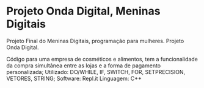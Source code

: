 # Projeto Onda Digital, Meninas Digitais
Projeto Final do Meninas Digitais, programação para mulheres. Projeto Onda Digital.

Código para uma empresa de cosméticos e alimentos, tem a funcionalidade da compra simultânea entre as lojas e a forma de pagamento personalizada;
Utilizado: DO/WHILE, IF, SWITCH, FOR, SETPRECISION, VETORES, STRING;
Software: Repl.it
Linguagem: C++
